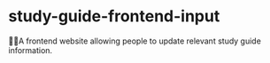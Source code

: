 # study-guide-frontend-input
👨‍🏫A frontend website allowing people to update relevant study guide information. 
